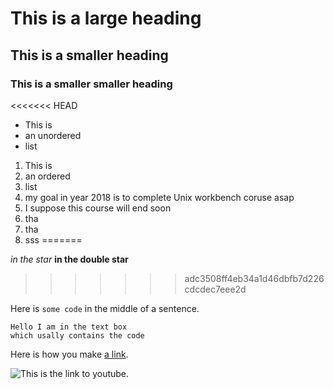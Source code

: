 # This is a large heading

## This is a smaller heading

### This is a smaller smaller heading

<<<<<<< HEAD
- This is
- an unordered
- list

1. This is
2. an ordered
3. list
4. my goal in year 2018 is to complete Unix workbench coruse asap
5. I suppose this course will end soon
6. tha
7. tha
8. sss
=======

*in the star*
**in the double star**
>>>>>>> adc3508ff4eb34a1d46dbfb7d226cdcdec7eee2d

Here is `some code` in the middle of a sentence.

```
Hello I am in the text box 
which usally contains the code 
```

Here is how you make [a link](https://www.google.co.th/).

![This is the link to youtube.](https://youtube.com)
